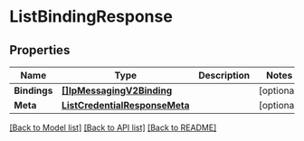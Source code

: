 # ListBindingResponse

## Properties

Name | Type | Description | Notes
------------ | ------------- | ------------- | -------------
**Bindings** | [**[]IpMessagingV2Binding**](IpMessagingV2Binding.md) |  |[optional] 
**Meta** | [**ListCredentialResponseMeta**](ListCredentialResponseMeta.md) |  |[optional] 

[[Back to Model list]](../README.md#documentation-for-models) [[Back to API list]](../README.md#documentation-for-api-endpoints) [[Back to README]](../README.md)


